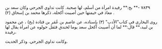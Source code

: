 ٧٨٣٩ -** بخ:** رفيدة امرأة من أسلم، لها صحبة. كانت تداوي الجرحي وكان سعد بن معاذ في خيمتها حين أصيبت أكحلة، ذكرها محمد بن إسحاق (٢) .

روى البخاري في كتاب"الأدب" (٣) بإسناده، عن عاصم بن عُمَر بن قتادة (بخ) ، عن محمود بن لبيد،** قال:** لما أن أصيبت أكحل سعد يوما لخندق فثقل حولوه عن امرأة يقال لها رفيدة،

وكانت تداوي الجرحي. وذكر الحديث.